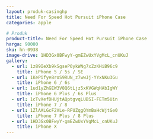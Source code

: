 ```yaml
---
layout: produk-casinghp
title: Need For Speed Hot Pursuit iPhone Case
categories: apple

# Produk
product-title: Need For Speed Hot Pursuit iPhone Case
harga: 90000
sku: hn-0938
image-drive: 1HD3Gx0BFwyY-gmEZwUxYVgMcL_cnUKuJ
gallery:
  - url: 1z89IeXb9kSgseP0ykWNg7xZzKHiB96c9
    title: iPhone 5 / 5s / SE
  - url: 1KePifye8roS9RUN_z7wwJj-YYxNKu3Gu
    title: iPhone 6 / 6s
  - url: 1ud1yZhGEW3V8Q6tLjz5xKVGWqHAbIgWY
    title: iPhone 6 Plus / 6s Plus
  - url: 1cTvXefDHUjtAQptgvqLUBSI-FETm5Uin
    title: iPhone 7 / 8
  - url: 1ZlAALGcF2VLe-RFUZqgQYmBaHcWjtGe0
    title: iPhone 7 Plus / 8 Plus
  - url: 1HD3Gx0BFwyY-gmEZwUxYVgMcL_cnUKuJ
    title: iPhone X
---
```

